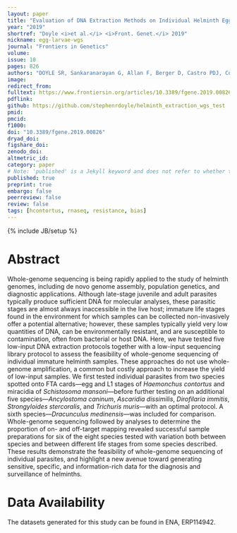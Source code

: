 ```yaml
---
layout: paper
title: "Evaluation of DNA Extraction Methods on Individual Helminth Egg and Larval Stages for Whole-Genome Sequencing"
year: "2019"
shortref: "Doyle <i>et al.</i> <i>Front. Genet.</i> 2019"
nickname: egg-larvae-wgs
journal: "Frontiers in Genetics"
volume:
issue: 10
pages: 826
authors: "DOYLE SR, Sankaranarayan G, Allan F, Berger D, Castro PDJ, Collins JB, Crellen T, Duque-Correa MA, Ellis P, Jaleta TG, Laing R, Maitland K, McCarthy C, Moundai T, Softley B, Thiele E, Ouakou PT, Tushabe JV, Webster JP, Weiss AJ, Lok J, Devaney E, Kaplan RM, Cotton JA, Berriman M, Holroyd N"
image: 
redirect_from: 
fulltext: https://www.frontiersin.org/articles/10.3389/fgene.2019.00826/full
pdflink: 
github: https://github.com/stephenrdoyle/helminth_extraction_wgs_test
pmid: 
pmcid: 
f1000: 
doi: "10.3389/fgene.2019.00826"
dryad_doi:
figshare_doi: 
zenodo_doi: 
altmetric_id: 
category: paper
# Note: 'published' is a Jekyll keyword and does not refer to whether the paper is published, but rather to whether this Markdown should be part of the rendered site.
published: true
preprint: true
embargo: false	
peerreview: false
review: false
tags: [hcontortus, rnaseq, resistance, bias]
---
```

{% include JB/setup %}

# Abstract 

Whole-genome sequencing is being rapidly applied to the study of helminth genomes, including de novo genome assembly, population genetics, and diagnostic applications. Although late-stage juvenile and adult parasites typically produce sufficient DNA for molecular analyses, these parasitic stages are almost always inaccessible in the live host; immature life stages found in the environment for which samples can be collected non-invasively offer a potential alternative; however, these samples typically yield very low quantities of DNA, can be environmentally resistant, and are susceptible to contamination, often from bacterial or host DNA. Here, we have tested five low-input DNA extraction protocols together with a low-input sequencing library protocol to assess the feasibility of whole-genome sequencing of individual immature helminth samples. These approaches do not use whole-genome amplification, a common but costly approach to increase the yield of low-input samples. We first tested individual parasites from two species spotted onto FTA cards—egg and L1 stages of *Haemonchus contortus* and miracidia of *Schistosoma mansoni*—before further testing on an additional five species—*Ancylostoma caninum*, *Ascaridia dissimilis*, *Dirofilaria immitis*, *Strongyloides stercoralis*, and *Trichuris muris*—with an optimal protocol. A sixth species—*Dracunculus medinensis*—was included for comparison. Whole-genome sequencing followed by analyses to determine the proportion of on- and off-target mapping revealed successful sample preparations for six of the eight species tested with variation both between species and between different life stages from some species described. These results demonstrate the feasibility of whole-genome sequencing of individual parasites, and highlight a new avenue toward generating sensitive, specific, and information-rich data for the diagnosis and surveillance of helminths.

# Data Availability

The datasets generated for this study can be found in ENA, ERP114942.
